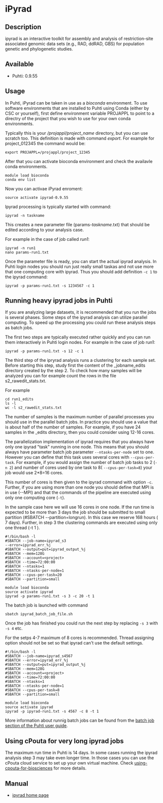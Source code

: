 # iPyrad

## Description

ipyrad is an interactive toolkit for assembly and analysis of restriction-site associated genomic data sets (e.g., RAD, ddRAD, GBS) for population genetic and phylogenetic studies.



## Available

-   Puhti:  0.9.55


## Usage

In Puhti, iPyrad can be taken in use as a _bioconda_ environment.
To use software environments that are installed to Puhti using Conda (either by CSC or yourself), 
first define environment variable PROJAPPL to point to a directry of the project that 
you wish to use for your own conda environments.

Typically this is your _/projappl/project_name_ directory, but you can use scratch too. 
This definition is made with command _export_. For example for project_012345 the command would be:

```text
export PROJAPPL=/projappl/project_12345
```
After that you can activate bioconda environment and check the availavle conda environments.

```text
module load bioconda
conda env list
```
Now you can activae iPyrad enroment:
```text
source activate ipyrad-0.9.55
```

Ipyrad processing is typically started with command:
```text
ipyrad -n taskname
```

This creates a new parameter file (params-_taskname_.txt) that should be edited according to your analysis case.

For example in the case of job called _run1_:

```text
ipyrad -n run1
nano params-run1.txt
```

Once the parameter file is ready, you can start the actual ipyrad analysis. In Puhti login nodes you should run just really small taskas and not use more that one computing core with ipyrad. Thus you should add definition `-c 1` to the ipyrad command:
```text
ipyrad -p params-run1.txt -s 1234567 -c 1
```

## Running heavy ipyrad jobs in Puhti

If you are analyzing large datasets, it is recommended that you run the jobs is several phases. Some steps of the ipyrad analysis can utilize parallel computing. To speed up the processing you could run these analysis steps as batch jobs.

The first two steps are typically executed rather quickly and you can run them interactively in Puhti login nodes. For example in the case of job run1:
```text
ipyrad -p params-run1.txt -s 12 -c 1
```

The third step of the ipryrad analysis runs a clustering for each sample set. Before starting this step, study first the content of the _jobname_edits directory created by the step 2. To check how many samples will be analyzed you can for example count the rows in the file s2_rawedit_stats.txt.

For example
```text
cd run1_edits
ls -l
wc -l s2_rawedit_stats.txt
```
The number of samples is the maximum number of parallel processes you should use in the parallel batch jobs. In practice you should use a value that is about half of the number of samples. For example, if you have 24 samples in the _edits directory, then you could consider using 12-16 cores.

The parallelization implementation of ipyrad requires that you always have only one ipyrad "task" running in one node. This means that you should always have parameter batch job parameter `--ntasks-per-node` set to one. However you can define that this task uses several cores with `--cpus-per-task`. For example, if you would assign the number of batch job tasks to 2 (`-n 2`) and number of cores used by one task to 8( `--cpus-per-task=8`) your job would use 2*8=16 cores. 

This number of cores is then given to the ipyrad command with option `-c`. Further, if you are using more than one node you should define that MPI is in use (--MPI) and that the commands of the pipeline are executed using only one computing core (`-t`).

In the sample case here we will use 16 cores in one node. If the run time is expected to be more than 3 days the job should be submitted to small partition (#SBATCH --partition=longrun). In this case we reserve 168 hours ( 7 days). Further, in step 3 the clustering commands are executed using only one thread (-t 1 ).
```text
#!/bin/bash -l
#SBATCH --job-name=ipyrad_s3
--error=ipyrad_err_%j
#SBATCH --output=put=ipyrad_output_%j
#SBATCH --mem=128G
#SBATCH --account=<project>
#SBATCH --time=72:00:00
#SBATCH --ntasks=1
#SBATCH --ntasks-per-node=1
#SBATCH --cpus-per-task=20
#SBATCH --partition=small

module load bioconda
source activate ipyrad
ipyrad -p params-run1.txt -s 3 -c 20 -t 1 
```


The batch job is launched with command
```
sbatch ipyrad_batch_job_file.sh
```
Once the job has finished you could run the next step by replacing `-s 3` with `-s 4` etc.

For the setps 4-7 maximum of 8 cores is recommended. Thread assigning option should not be set so that ipyrad can't use the default settings.

```text
#!/bin/bash -l
#SBATCH --job-name=ipyrad_s4567
#SBATCH --error=ipyrad_err_%j
#SBATCH --output=put=ipyrad_output_%j
#SBATCH --mem=128G
#SBATCH --account=<project>
#SBATCH --time=72:00:00
#SBATCH --ntasks=1
#SBATCH --ntasks-per-node=1
#SBATCH --cpus-per-task=8
#SBATCH --partition=small

module load bioconda
source activate ipyrad
ipyrad -p ipyrad-run1.txt -s 4567 -c 8 -t 1 
```

More information about runnig batch jobs can be found from the [batch job section of the Puhti user guide](../computing/running/getting-started.md).

## Using cPouta for very long ipyrad jobs

The maximum run time in Puhti is 14 days. In some cases running the ipyrad analysis step 3 may take even longer time. In those cases you can use the cPouta cloud service to set up your own virtual machine. Check [using-cpouta-for-biosciences](https://research.csc.fi/using-cpouta-for-biosciences) for more details.



## Manual

*   [ipyrad home page](https://ipyrad.readthedocs.io/)




